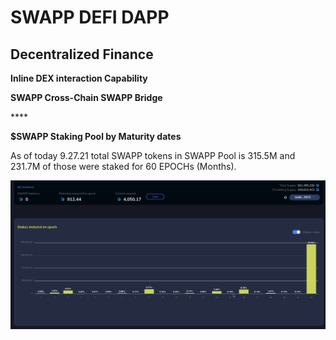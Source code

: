 # SWAPP DEFI DAPP

## Decentralized Finance

**Inline DEX interaction Capability**

**SWAPP Cross-Chain SWAPP Bridge**

\*\*\*\*

**$SWAPP Staking Pool by Maturity dates**

As of today 9.27.21 total SWAPP tokens in SWAPP Pool is 315.5M and 231.7M of those were staked for 60 EPOCHs \(Months\).

![](../.gitbook/assets/swapp-staking-pool-maturity-stats.gif)


